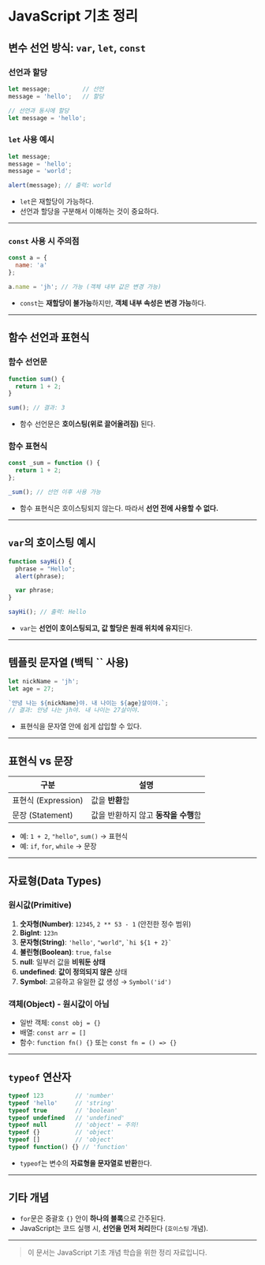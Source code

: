 
# JavaScript 기초 정리

## 변수 선언 방식: `var`, `let`, `const`

### 선언과 할당

```js
let message;         // 선언
message = 'hello';   // 할당

// 선언과 동시에 할당
let message = 'hello';
```

### `let` 사용 예시

```js
let message;
message = 'hello';
message = 'world';

alert(message); // 출력: world
```

- `let`은 재할당이 가능하다.
- 선언과 할당을 구분해서 이해하는 것이 중요하다.

---

### `const` 사용 시 주의점

```js
const a = {
  name: 'a'
};

a.name = 'jh'; // 가능 (객체 내부 값은 변경 가능)
```

- `const`는 **재할당이 불가능**하지만, **객체 내부 속성은 변경 가능**하다.

---

## 함수 선언과 표현식

### 함수 선언문

```js
function sum() {
  return 1 + 2;
}

sum(); // 결과: 3
```

- 함수 선언문은 **호이스팅(위로 끌어올려짐)** 된다.

### 함수 표현식

```js
const _sum = function () {
  return 1 + 2;
};

_sum(); // 선언 이후 사용 가능
```

- 함수 표현식은 호이스팅되지 않는다. 따라서 **선언 전에 사용할 수 없다.**

---

## `var`의 호이스팅 예시

```js
function sayHi() {
  phrase = "Hello";
  alert(phrase);

  var phrase;
}

sayHi(); // 출력: Hello
```

- `var`는 **선언이 호이스팅되고, 값 할당은 원래 위치에 유지**된다.

---

## 템플릿 문자열 (백틱 `` 사용)

```js
let nickName = 'jh';
let age = 27;

`안녕 나는 ${nickName}야. 내 나이는 ${age}살이야.`;
// 결과: 안녕 나는 jh야. 내 나이는 27살이야.
```

- 표현식을 문자열 안에 쉽게 삽입할 수 있다.

---

## 표현식 vs 문장

| 구분 | 설명 |
|------|------|
| 표현식 (Expression) | 값을 **반환**함 |
| 문장 (Statement)    | 값을 반환하지 않고 **동작을 수행**함 |

- 예: `1 + 2`, `"hello"`, `sum()` → 표현식
- 예: `if`, `for`, `while` → 문장

---

## 자료형(Data Types)

### 원시값(Primitive)

1. **숫자형(Number)**: `12345`, `2 ** 53 - 1` (안전한 정수 범위)
2. **BigInt**: `123n`
3. **문자형(String)**: `'hello'`, `"world"`, `` `hi ${1 + 2}` ``
4. **불린형(Boolean)**: `true`, `false`
5. **null**: 일부러 값을 **비워둔 상태**
6. **undefined**: **값이 정의되지 않은** 상태
7. **Symbol**: 고유하고 유일한 값 생성 → `Symbol('id')`

### 객체(Object) - 원시값이 아님

- 일반 객체: `const obj = {}`
- 배열: `const arr = []`
- 함수: `function fn() {}` 또는 `const fn = () => {}`

---

## `typeof` 연산자

```js
typeof 123         // 'number'
typeof 'hello'     // 'string'
typeof true        // 'boolean'
typeof undefined   // 'undefined'
typeof null        // 'object' ← 주의!
typeof {}          // 'object'
typeof []          // 'object'
typeof function() {} // 'function'
```

- `typeof`는 변수의 **자료형을 문자열로 반환**한다.

---

## 기타 개념

- `for`문은 중괄호 `{}` 안이 **하나의 블록**으로 간주된다.
- JavaScript는 코드 실행 시, **선언을 먼저 처리**한다 (`호이스팅` 개념).

---

> 이 문서는 JavaScript 기초 개념 학습을 위한 정리 자료입니다.
